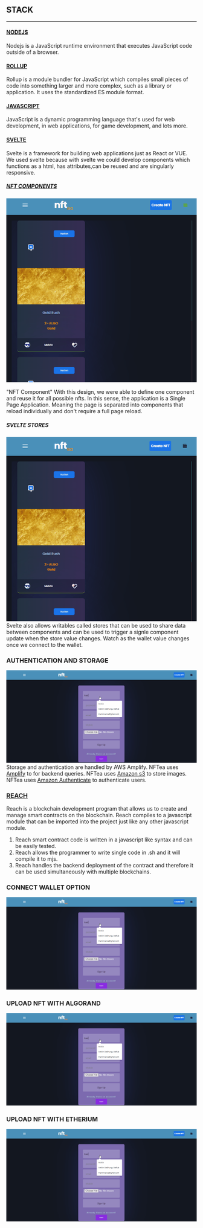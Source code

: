 ## STACK
___
#### [NODEJS](https://nodejs.org/en/)
Nodejs is a JavaScript runtime environment that executes JavaScript code outside of a browser.

#### [ROLLUP](https://www.npmjs.com/package/rollup)
Rollup is a module bundler for JavaScript which compiles small pieces of code into something larger and more complex, such as a library or application. It uses the standardized ES module format.

#### [JAVASCRIPT](https://www.javascript.com/)
JavaScript is a dynamic programming language that's used for web development, in web applications, for game development, and lots more.

#### [SVELTE](https://svelte.dev/)
Svelte is a framework for building web applications just as React or VUE.
We used svelte because with svelte we could develop components which functions as a html, has attributes,can be reused and are singularly responsive.

##### [NFT COMPONENTS](https://github.com/BMscis/reach-tutorial/blob/Nft-Algo/src/Components/)
![](https://github.com/BMscis/reach-tutorial/blob/0c35d7d93ba78fc0291c835fb6419fd749108ab0/src/nftea-assets/assets/article/nftCard.gif)

"NFT Component"
With this design, we were able to define one component and reuse it for all possible nfts.
In this sense, the application is a Single Page Application. Meaning the page is separated into components that reload individually and don't require a full page reload.

##### SVELTE STORES
![](https://github.com/BMscis/reach-tutorial/blob/74d7b3c22f28b8cd7fc3f22e826d8dc4d5a44a85/src/nftea-assets/assets/article/storesDemo.gif)
Svelte also allows writables called stores that can be used to share data between components and can be used to trigger a signle component update when the store value changes.
Watch as the wallet value changes once we connect to the wallet.

### AUTHENTICATION AND STORAGE
![](https://github.com/BMscis/reach-tutorial/blob/f35cfd811f21af7ae05c0ddc05b70a7487425277/src/nftea-assets/assets/article/userSignUp.gif)
Storage and authentication are handled by AWS Amplify.
NFTea uses [Amplify](https://aws.amazon.com/amplify/) to for backend queries.
NFTea uses [Amazon s3](https://aws.amazon.com/s3/) to store images.
NFTea uses [Amazon Authenticate](https://docs.amplify.aws/lib/auth/getting-started/q/platform/js/) to authenticate users.

### [REACH](https://reach.sh/us/faq/)
Reach is a blockchain development program that allows us to create and manage smart contracts on the blockchain.
Reach compiles to a javascript module that can be imported into the project just like any other javascript module.
1. Reach smart contract code is written in a javascript like syntax and can be easily tested.
2. Reach allows the programmer to write single code in .sh and it will compile it to mjs. 
3. Reach handles the backend deployment of the contract and therefore it can be used simultaneously with multiple blockchains.

### CONNECT WALLET OPTION
![](https://github.com/BMscis/reach-tutorial/blob/f35cfd811f21af7ae05c0ddc05b70a7487425277/src/nftea-assets/assets/article/userSignUp.gif)
### UPLOAD NFT WITH ALGORAND
![](https://github.com/BMscis/reach-tutorial/blob/f35cfd811f21af7ae05c0ddc05b70a7487425277/src/nftea-assets/assets/article/userSignUp.gif)
### UPLOAD NFT WITH ETHERIUM
![](https://github.com/BMscis/reach-tutorial/blob/f35cfd811f21af7ae05c0ddc05b70a7487425277/src/nftea-assets/assets/article/userSignUp.gif)